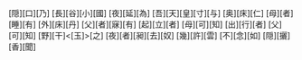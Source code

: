 [隠][口][乃] [長][谷][小][國] [夜][延][為] [吾][天][皇][寸][与] [奥][床][仁] [母][者][睡][有] [外][床][丹] [父][者][寐][有] [起][立][者] [母][可][知] [出][行][者] [父][可][知] [野][干]<[玉]>[之] [夜][者][昶][去][奴] [幾][許][雲] [不][念][如] [隠][攦][香][聞]
